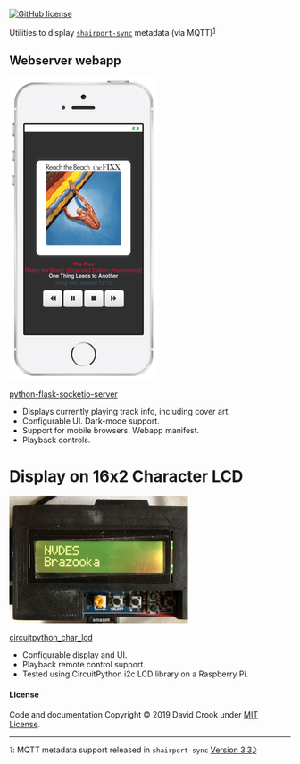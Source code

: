 [![GitHub license](https://img.shields.io/github/license/idcrook/shairport-sync-mqtt-display.svg)](https://github.com/idcrook/shairport-sync-mqtt-display/blob/master/LICENSE)

Utilities to display [`shairport-sync`](https://github.com/mikebrady/shairport-sync) metadata (via MQTT)<sup id="a1">[1](#f1)</sup>

Webserver webapp
----------------

![Screenshot - Dark mode on iPhone SE](python-flask-socketio-server/screenshot1.png "Dark mode on iPhone SE")

[python-flask-socketio-server](python-flask-socketio-server/)

-	Displays currently playing track info, including cover art.
-	Configurable UI. Dark-mode support.
-	Support for mobile browsers. Webapp manifest.
-	Playback controls.

Display on 16x2 Character LCD
=============================

![Photo - Running on as Raspberry Pi](circuitpython_char_lcd/photo1.jpg "Running on a Pi with 16x2 Character LCD display")

[circuitpython_char_lcd](circuitpython_char_lcd/)

-	Configurable display and UI.
-	Playback remote control support.
-	Tested using CircuitPython i2c LCD library on a Raspberry Pi.

#### License

Code and documentation Copyright © 2019 David Crook under [MIT License](LICENSE).

---

<i id="f1">1</i>: MQTT metadata support released in `shairport-sync` [Version 3.3](https://github.com/mikebrady/shairport-sync/releases/tag/3.3)[⤸](#a1)
